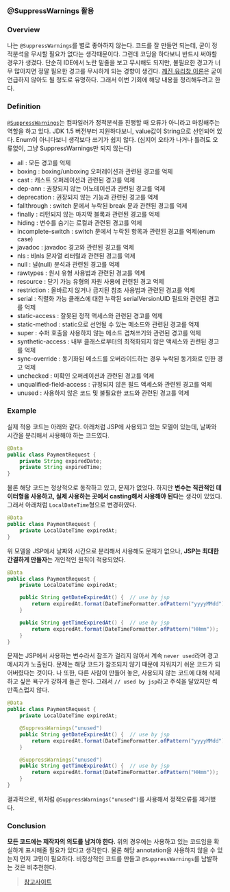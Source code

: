 ### @SuppressWarnings 활용

### Overview
나는 `@SuppressWarnings`를 별로 좋아하지 않는다. 코드를 잘 만들면 되는데, 굳이 정적분석을 무시할 필요가 없다는 생각때문이다. 그런데 코딩을 하다보니 반드시 써야할 경우가 생겼다. 단순히 IDE에서 노란 밑줄을 보고 무시해도 되지만, 불필요한 경고가 너무 많아지면 정말 필요한 경고를 무시하게 되는 경향이 생긴다. [깨진 유리창 이론](https://en.wikipedia.org/wiki/Broken_windows_theory)은 굳이 언급하지 않아도 될 정도로 유명하다.
그래서 이번 기회에 해당 내용을 정리해두려고 한다.

### Definition
[`@SuppressWarnings`](https://docs.oracle.com/javase/7/docs/api/java/lang/SuppressWarnings.html)는 컴파일러가 정적분석을 진행할 때 오류가 아니라고 마킹해주는 역할을 하고 있다. JDK 1.5 버전부터 지원하다보니, value값이 String으로 선언되어 있다. Enum이 아니다보니 생각보다 쓰기가 쉽지 않다. (심지어 오타가 나거나 틀려도 오류없이, 그냥 SuppressWarnings만 되지 않는다)

* all : 모든 경고를 억제
* boxing : boxing/unboxing 오퍼레이션과 관련된 경고를 억제
* cast : 캐스트 오퍼레이션과 관련된 경고를 억제
* dep-ann : 권장되지 않는 어노테이션과 관련된 경고를 억제
* deprecation : 권장되지 않는 기능과 관련된 경고를 억제
* fallthrough : switch 문에서 누락된 break 문과 관련된 경고를 억제
* finally : 리턴되지 않는 마지막 블록과 관련된 경고를 억제
* hiding : 변수를 숨기는 로컬과 관련된 경고를 억제
* incomplete-switch : switch 문에서 누락된 항목과 관련된 경고를 억제(enum case)
* javadoc : javadoc 경고와 관련된 경고를 억제
* nls : 비nls 문자열 리터럴과 관련된 경고를 억제
* null : 널(null) 분석과 관련된 경고를 억제
* rawtypes : 원시 유형 사용법과 관련된 경고를 억제
* resource : 닫기 가능 유형의 자원 사용에 관련된 경고 억제
* restriction : 올바르지 않거나 금지된 참조 사용법과 관련된 경고를 억제
* serial : 직렬화 가능 클래스에 대한 누락된 serialVersionUID 필드와 관련된 경고를 억제
* static-access : 잘못된 정적 액세스와 관련된 경고를 억제
* static-method : static으로 선언될 수 있는 메소드와 관련된 경고를 억제
* super : 수퍼 호출을 사용하지 않는 메소드 겹쳐쓰기와 관련된 경고를 억제
* synthetic-access : 내부 클래스로부터의 최적화되지 않은 액세스와 관련된 경고를 억제
* sync-override : 동기화된 메소드를 오버라이드하는 경우 누락된 동기화로 인한 경고 억제
* unchecked : 미확인 오퍼레이션과 관련된 경고를 억제
* unqualified-field-access : 규정되지 않은 필드 액세스와 관련된 경고를 억제
* unused : 사용하지 않은 코드 및 불필요한 코드와 관련된 경고를 억제

### Example

실제 적용 코드는 아래와 같다. 
아래처럼 JSP에 사용되고 있는 모델이 있는데, 날짜와 시간을 분리해서 사용해야 하는 코드였다.

```java
@Data
public class PaymentRequest {
    private String expiredDate;
    private String expiredTime;
}
```

물론 해당 코드는 정상적으로 동작하고 있고, 문제가 없었다. 하지만 **변수는 직관적인 데이터형을 사용하고, 실제 사용하는 곳에서 casting해서 사용해야 된다**는 생각이 있었다. 그래서 아래처럼 `LocalDateTime`형으로 변경하였다.

```java
@Data
public class PaymentRequest {
    private LocalDateTime expiredAt;
}
```

위 모델을 JSP에서 날짜와 시간으로 분리해서 사용해도 문제가 없으나, **JSP는 최대한 간결하게 만들자**는 개인적인 원칙이 적용되었다.

```java
@Data
public class PaymentRequest {
    private LocalDateTime expiredAt;

    public String getDateExpiredAt() {  // use by jsp
        return expiredAt.format(DateTimeFormatter.ofPattern("yyyyMMdd"));
    }

    public String getTimeExpiredAt() {  // use by jsp
        return expiredAt.format(DateTimeFormatter.ofPattern("HHmm"));
    }
}
```

문제는 JSP에서 사용하는 변수라서 참조가 걸리지 않아서 계속 `never used`라며 경고 메시지가 노출된다. 문제는 해당 코드가 참조되지 않기 때문에 지워지기 쉬운 코드가 되어버렸다는 것이다. 나 또한, 다른 사람이 만들어 놓은, 사용되지 않는 코드에 대해 삭제하고 싶은 욕구가 강하게 들곤 한다. 그래서 `// used by jsp`라고 주석을 달았지만 썩 만족스럽지 않다.

```java
@Data
public class PaymentRequest {
    private LocalDateTime expiredAt;

    @SuppressWarnings("unused")
    public String getDateExpiredAt() {  // use by jsp
        return expiredAt.format(DateTimeFormatter.ofPattern("yyyyMMdd"));
    }

    @SuppressWarnings("unused")
    public String getTimeExpiredAt() {  // use by jsp
        return expiredAt.format(DateTimeFormatter.ofPattern("HHmm"));
    }
}
```

결과적으로, 위처럼 `@SuppressWarnings("unused")`를 사용해서 정적오류를 제거했다.

### Conclusion

**모든 코드에는 제작자의 의도를 남겨야 한다.** 위의 경우에는 사용하고 있는 코드임을 확실하게 표시해줄 필요가 있다고 생각한다. 물론 해당 annotation을 사용하지 않을 수 있는지 먼저 고민이 필요하다. 비정상적인 코드를 만들고 `@SuppressWarnings`를 남발하는 것은 비추천한다.

> [참고사이트](http://www.ibm.com/support/knowledgecenter/ko/SS5JSH_9.1.1/org.eclipse.jdt.doc.user/tasks/task-suppress_warnings.htm)
